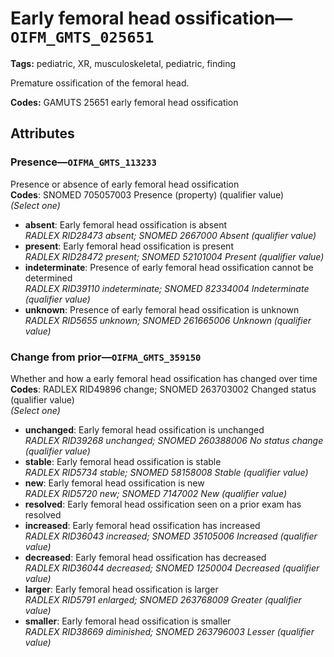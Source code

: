 # Early femoral head ossification—`OIFM_GMTS_025651`

**Tags:** pediatric, XR, musculoskeletal, pediatric, finding

Premature ossification of the femoral head.

**Codes:** GAMUTS 25651 early femoral head ossification

## Attributes

### Presence—`OIFMA_GMTS_113233`

Presence or absence of early femoral head ossification  
**Codes**: SNOMED 705057003 Presence (property) (qualifier value)  
*(Select one)*

- **absent**: Early femoral head ossification is absent  
_RADLEX RID28473 absent; SNOMED 2667000 Absent (qualifier value)_
- **present**: Early femoral head ossification is present  
_RADLEX RID28472 present; SNOMED 52101004 Present (qualifier value)_
- **indeterminate**: Presence of early femoral head ossification cannot be determined  
_RADLEX RID39110 indeterminate; SNOMED 82334004 Indeterminate (qualifier value)_
- **unknown**: Presence of early femoral head ossification is unknown  
_RADLEX RID5655 unknown; SNOMED 261665006 Unknown (qualifier value)_

### Change from prior—`OIFMA_GMTS_359150`

Whether and how a early femoral head ossification has changed over time  
**Codes**: RADLEX RID49896 change; SNOMED 263703002 Changed status (qualifier value)  
*(Select one)*

- **unchanged**: Early femoral head ossification is unchanged  
_RADLEX RID39268 unchanged; SNOMED 260388006 No status change (qualifier value)_
- **stable**: Early femoral head ossification is stable  
_RADLEX RID5734 stable; SNOMED 58158008 Stable (qualifier value)_
- **new**: Early femoral head ossification is new  
_RADLEX RID5720 new; SNOMED 7147002 New (qualifier value)_
- **resolved**: Early femoral head ossification seen on a prior exam has resolved  
- **increased**: Early femoral head ossification has increased  
_RADLEX RID36043 increased; SNOMED 35105006 Increased (qualifier value)_
- **decreased**: Early femoral head ossification has decreased  
_RADLEX RID36044 decreased; SNOMED 1250004 Decreased (qualifier value)_
- **larger**: Early femoral head ossification is larger  
_RADLEX RID5791 enlarged; SNOMED 263768009 Greater (qualifier value)_
- **smaller**: Early femoral head ossification is smaller  
_RADLEX RID38669 diminished; SNOMED 263796003 Lesser (qualifier value)_